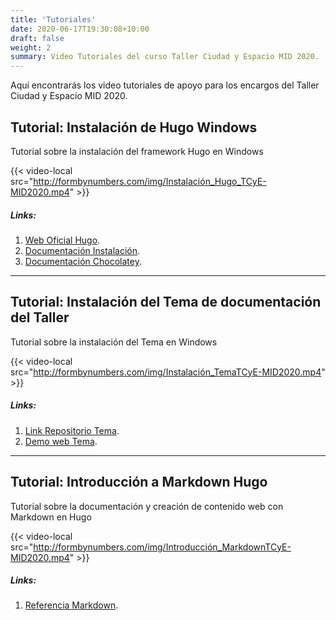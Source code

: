 ```yaml
---
title: 'Tutoriales'
date: 2020-06-17T19:30:08+10:00
draft: false
weight: 2
summary: Video Tutoriales del curso Taller Ciudad y Espacio MID 2020.
---
```


Aquí encontrarás los video tutoriales de apoyo para los encargos del Taller Ciudad y Espacio MID 2020. 

## Tutorial: Instalación de Hugo Windows

Tutorial sobre la instalación del framework Hugo en Windows

{{< video-local src="http://formbynumbers.com/img/Instalación_Hugo_TCyE-MID2020.mp4" >}}

##### Links: 

1. [Web Oficial Hugo](https://gohugo.io/). 
2. [Documentación Instalación](https://gohugo.io/getting-started/installing/). 
3. [Documentación Chocolatey](https://chocolatey.org/install). 


---

## Tutorial: Instalación del Tema de documentación del Taller

Tutorial sobre la instalación del Tema en Windows

{{< video-local src="http://formbynumbers.com/img/Instalación_TemaTCyE-MID2020.mp4" >}}

##### Links: 

1. [Link Repositorio Tema](https://github.com/taller-ciudad-espacio2020/hugo-taller-espacio-ciudad). 
2. [Demo web Tema](https://taller-ciudad-espacio2020.github.io/tema/).

---

## Tutorial: Introducción a Markdown Hugo

Tutorial sobre la documentación y creación de contenido web con Markdown en Hugo

{{< video-local src="http://formbynumbers.com/img/Introducción_MarkdownTCyE-MID2020.mp4" >}}

##### Links: 

1. [Referencia Markdown](https://www.markdownguide.org/basic-syntax). 